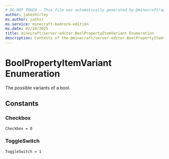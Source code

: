```yaml
---
# DO NOT TOUCH — This file was automatically generated by @minecraft/api-docs-generator, to report problems file an issue at https://github.com/Mojang/minecraft-scripting-libraries
author: jakeshirley
ms.author: jashir
ms.service: minecraft-bedrock-edition
ms.date: 02/10/2025
title: minecraft/server-editor.BoolPropertyItemVariant Enumeration
description: Contents of the @minecraft/server-editor.BoolPropertyItemVariant enumeration.
---
```

# BoolPropertyItemVariant Enumeration

The possible variants of a bool.

## Constants
### **Checkbox**
`Checkbox = 0`
### **ToggleSwitch**
`ToggleSwitch = 1`
